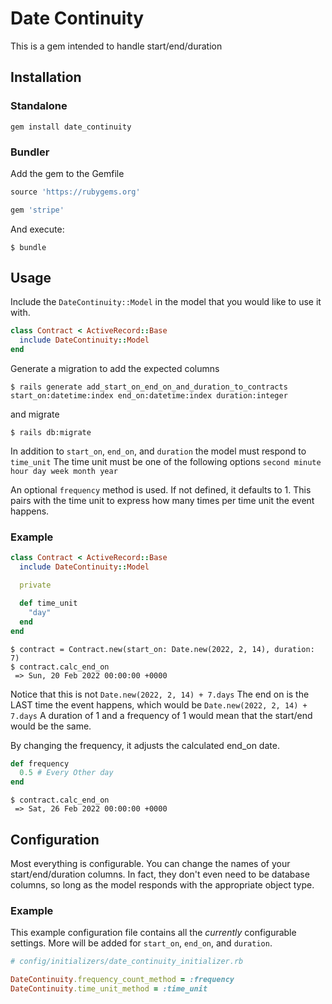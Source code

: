 # Date Continuity
This is a gem intended to handle start/end/duration

## Installation
### Standalone
`gem install date_continuity`

### Bundler
Add the gem to the Gemfile
```ruby
source 'https://rubygems.org'

gem 'stripe'
```

And execute:
```shell
$ bundle
```

## Usage
Include the `DateContinuity::Model` in the model that you would like to use it with.

```ruby
class Contract < ActiveRecord::Base
  include DateContinuity::Model
end
```

Generate a migration to add the expected columns
```shell
$ rails generate add_start_on_end_on_and_duration_to_contracts start_on:datetime:index end_on:datetime:index duration:integer
```
and migrate
```shell
$ rails db:migrate
```

In addition to `start_on`, `end_on`, and `duration` the model must respond to `time_unit`
The time unit must be one of the following options `second minute hour day week month year`

An optional `frequency` method is used. If not defined, it defaults to 1. This pairs with the time unit to express how many times per time unit the event happens.

### Example

```ruby
class Contract < ActiveRecord::Base
  include DateContinuity::Model

  private

  def time_unit
    "day"
  end
end
```

```shell
$ contract = Contract.new(start_on: Date.new(2022, 2, 14), duration: 7)
$ contract.calc_end_on
 => Sun, 20 Feb 2022 00:00:00 +0000
```
Notice that this is not `Date.new(2022, 2, 14) + 7.days` The end on is the LAST time the event happens, which would be `Date.new(2022, 2, 14) + 7.days`
A duration of 1 and a frequency of 1 would mean that the start/end would be the same.

By changing the frequency, it adjusts the calculated end_on date.

```ruby
def frequency
  0.5 # Every Other day
end
```

```shell
$ contract.calc_end_on
 => Sat, 26 Feb 2022 00:00:00 +0000
```

## Configuration
Most everything is configurable. You can change the names of your start/end/duration columns. In fact, they don't even need to be database columns, so long as the model responds with the appropriate object type.

### Example
This example configuration file contains all the _currently_ configurable settings. More will be added for `start_on`, `end_on`, and `duration`.

```ruby
# config/initializers/date_continuity_initializer.rb

DateContinuity.frequency_count_method = :frequency
DateContinuity.time_unit_method = :time_unit
```
